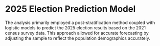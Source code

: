 # 2025 Election Prediction Model

The analysis primarily employed a post-stratification method coupled with logistic models to predict the 2025 election results based on the 2021 census survey data. This approach allowed for accurate forecasting by adjusting the sample to reflect the population demographics accurately.
